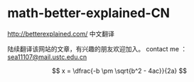 # math-better-explained-CN
http://betterexplained.com/ 中文翻译

陆续翻译该网站的文章，有兴趣的朋友欢迎加入。
contact me ：sea11107@mail.ustc.edu.cn

$$	x = \dfrac{-b \pm \sqrt{b^2 - 4ac}}{2a} $$
